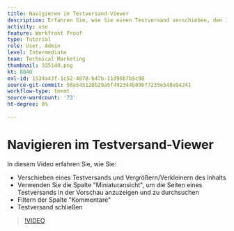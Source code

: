 ```yaml
---
title: Navigieren im Testversand-Viewer
description: Erfahren Sie, wie Sie einen Testversand verschieben, den Inhalt vergrößern/verkleinern, die Spalte "Miniaturansicht"verwenden, Kommentare zum Testversand filtern und vieles mehr im [!DNL  Workfront] Testversand-Viewer.
activity: use
feature: Workfront Proof
type: Tutorial
role: User, Admin
level: Intermediate
team: Technical Marketing
thumbnail: 335140.png
kt: 8840
exl-id: 1534a43f-1c52-4078-b47b-11d96b7b5c98
source-git-commit: 58a545120b29a5f492344b89b77235e548e94241
workflow-type: tm+mt
source-wordcount: '73'
ht-degree: 0%

---
```


# Navigieren im Testversand-Viewer

In diesem Video erfahren Sie, wie Sie:

* Verschieben eines Testversands und Vergrößern/Verkleinern des Inhalts
* Verwenden Sie die Spalte &quot;Miniaturansicht&quot;, um die Seiten eines Testversands in der Vorschau anzuzeigen und zu durchsuchen
* Filtern der Spalte &quot;Kommentare&quot;
* Testversand schließen

>[!VIDEO](https://video.tv.adobe.com/v/335140/?quality=12)

<!-- 
## Learn more
* Review a static proof
* Search within a proof
* Compare proofs
* Configure proofing viewer settings
* View the [!DNL Workfront] object associated with a proof
* Share a proof from the proofing viewer
* Print a proof summary within [!DNL Workfront]
-->
